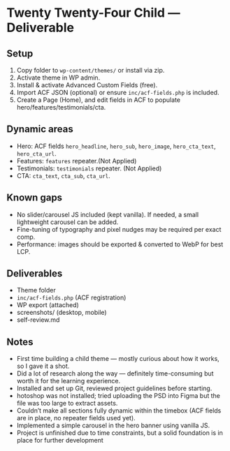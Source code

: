# Twenty Twenty-Four Child — Deliverable

## Setup
1. Copy folder to `wp-content/themes/` or install via zip.
2. Activate theme in WP admin.
3. Install & activate Advanced Custom Fields (free).
4. Import ACF JSON (optional) or ensure `inc/acf-fields.php` is included.
5. Create a Page (Home), and edit fields in ACF to populate hero/features/testimonials/cta.

## Dynamic areas
- Hero: ACF fields `hero_headline`, `hero_sub`, `hero_image`, `hero_cta_text`, `hero_cta_url`.
- Features: `features` repeater.(Not Applied)
- Testimonials: `testimonials` repeater. (Not Applied)
- CTA: `cta_text`, `cta_sub`, `cta_url`.

## Known gaps
- No slider/carousel JS included (kept vanilla). If needed, a small lightweight carousel can be added.
- Fine-tuning of typography and pixel nudges may be required per exact comp.
- Performance: images should be exported & converted to WebP for best LCP.

## Deliverables
- Theme folder
- `inc/acf-fields.php` (ACF registration)
- WP export (attached)
- screenshots/ (desktop, mobile)
- self-review.md

## Notes
- First time building a child theme — mostly curious about how it works, so I gave it a shot.
- Did a lot of research along the way — definitely time-consuming but worth it for the learning experience.
- Installed and set up Git, reviewed project guidelines before starting.
- hotoshop was not installed; tried uploading the PSD into Figma but the file was too large to extract assets.
- Couldn’t make all sections fully dynamic within the timebox (ACF fields are in place, no repeater fields used yet).
- Implemented a simple carousel in the hero banner using vanilla JS.
- Project is unfinished due to time constraints, but a solid foundation is in place for further development